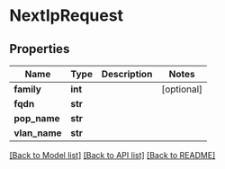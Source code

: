 # NextIpRequest

## Properties
Name | Type | Description | Notes
------------ | ------------- | ------------- | -------------
**family** | **int** |  | [optional] 
**fqdn** | **str** |  | 
**pop_name** | **str** |  | 
**vlan_name** | **str** |  | 

[[Back to Model list]](../README.md#documentation-for-models) [[Back to API list]](../README.md#documentation-for-api-endpoints) [[Back to README]](../README.md)


